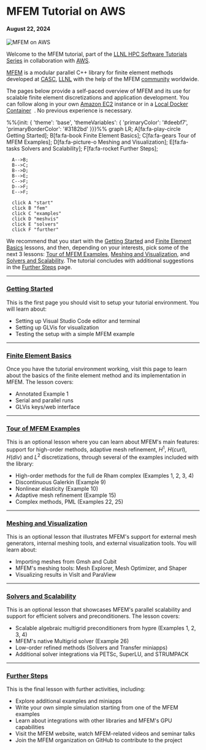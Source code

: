 # MFEM Tutorial on AWS
<h4>August 22, 2024</h4>

![MFEM on AWS](img/mfem-aws.png)

Welcome to the MFEM tutorial, part of the
[LLNL HPC Software Tutorials Series](https://hpcic.llnl.gov/tutorials/2024-hpc-tutorials)
in collaboration with [AWS](https://aws.amazon.com/blogs/hpc/call-for-participation-hpc-tutorial-series-from-the-hpcic/).

[MFEM](https://mfem.org/) is a modular parallel C++ library for finite element
methods developed at [CASC](https://computing.llnl.gov/casc/),
[LLNL](https://www.llnl.gov/) with the help of the MFEM [community](https://github.com/mfem/mfem/graphs/contributors) worldwide.

The pages below provide a self-paced overview of MFEM and its use for scalable
finite element discretizations and application development. You can follow
along in your own [Amazon EC2](https://en.wikipedia.org/wiki/Amazon_Elastic_Compute_Cloud) instance or in a [<span class="mdi mdi-docker"></span> Local Docker Container](docker.md) <span class="mdi mdi-new-box mdi-18px" style="color:#dd5034"></span>&nbsp;. No previous experience is necessary.

<script type="module">
  import mermaid from 'https://cdn.jsdelivr.net/npm/mermaid@9/dist/mermaid.esm.min.mjs';
  mermaid.initialize({ startOnLoad: true });
</script>
<div class="mermaid">
%%{init: {
  'theme': 'base',
  'themeVariables': {
    'primaryColor': '#deebf7',
    'primaryBorderColor': '#3182bd'
}}}%%
  graph LR;
      A[fa:fa-play-circle Getting Started];
      B[fa:fa-book Finite Element Basics];
      C[fa:fa-gears Tour of MFEM Examples];
      D[fa:fa-picture-o Meshing and Visualization];
      E[fa:fa-tasks Solvers and Scalability];
      F[fa:fa-rocket Further Steps];

      A-->B;
      B-->C;
      B-->D;
      B-->E;
      C-->F;
      D-->F;
      E-->F;

      click A "start"
      click B "fem"
      click C "examples"
      click D "meshvis"
      click E "solvers"
      click F "further"
</div>

We recommend that you start with the
[<i class="fa fa-play-circle"></i> Getting Started](start.md) and
[<i class="fa fa-book"></i> Finite Element Basics](fem.md) lessons,
and then, depending on your interests, pick some of the next 3 lessons:
[<i class="fa fa-gears"></i> Tour of MFEM Examples](examples.md),
[<i class="fa fa-picture-o"></i> Meshing and Visualization](meshvis.md), and
[<i class="fa fa-tasks"></i> Solvers and Scalability](solvers.md).
The tutorial concludes with additional suggestions in the
[<i class="fa fa-rocket"></i> Further Steps](further.md) page.

---

<!-- fa-cloud, fa-bookmark-o, see https://fontawesome.com/v4/icons -->
### <i class="fa fa-play-circle"></i> [Getting Started](start.md)

This is the first page you should visit to setup your tutorial environment.
You will learn about:

- Setting up Visual Studio Code editor and terminal
- Setting up GLVis for visualization
- Testing the setup with a simple MFEM example

---

### <i class="fa fa-book"></i> [Finite Element Basics](fem.md)

Once you have the tutorial environment working, visit this page to learn about
the basics of the finite element method and its implementation in MFEM. The
lesson covers:

- Annotated Example 1
- Serial and parallel runs
- GLVis keys/web interface

---

### <i class="fa fa-gears"></i> [Tour of MFEM Examples](examples.md)

This is an optional lesson where you can learn about MFEM's main features: support
for high-order methods, adaptive mesh refinement, $H^1$, $H(curl)$, $H(div)$ and $L^2$
discretizations, through several of the examples included with the library:

- High-order methods for the full de Rham complex (Examples 1, 2, 3, 4)
- Discontinuous Galerkin (Example 9)
- Nonlinear elasticity (Example 10)
- Adaptive mesh refinement (Example 15)
- Complex methods, PML (Examples 22, 25)

---

### <i class="fa fa-picture-o"></i> [Meshing and Visualization](meshvis.md)

This is an optional lesson that illustrates MFEM's support for external mesh generators,
internal meshing tools, and external visualization tools.
You will learn about:

- Importing meshes from Gmsh and Cubit
- MFEM's meshing tools: Mesh Explorer, Mesh Optimizer, and Shaper
- Visualizing results in VisIt and ParaView

---

### <i class="fa fa-tasks"></i> [Solvers and Scalability](solvers.md)

This is an optional lesson that showcases MFEM's parallel scalability and support for efficient
solvers and preconditioners. The lesson covers:

- Scalable algebraic multigrid preconditioners from hypre (Examples 1, 2, 3, 4)
- MFEM's native Multigrid solver (Example 26)
- Low-order refined methods (Solvers and Transfer miniapps)
- Additional solver integrations via PETSc, SuperLU, and STRUMPACK

---

### <i class="fa fa-rocket"></i> [Further Steps](further.md)

This is the final lesson with further activities, including:

- Explore additional examples and miniapps
- Write your own simple simulation starting from one of the MFEM examples
- Learn about integrations with other libraries and MFEM's GPU capabilities
- Visit the MFEM website, watch MFEM-related videos and seminar talks
- Join the MFEM organization on GitHub to contribute to the project

<script type="text/x-mathjax-config">MathJax.Hub.Config({TeX: {equationNumbers: {autoNumber: "all"}}, tex2jax: {inlineMath: [['$','$']]}});</script>
<script type="text/javascript" src="https://cdnjs.cloudflare.com/ajax/libs/mathjax/2.7.2/MathJax.js?config=TeX-AMS_HTML"></script>
<link href="https://cdn.jsdelivr.net/npm/@mdi/font@4.x/css/materialdesignicons.min.css" rel="stylesheet">
